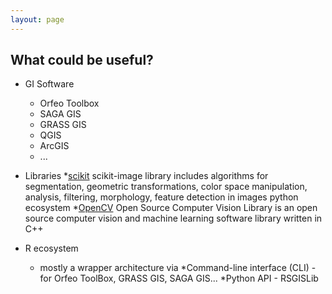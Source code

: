 ```yaml
---
layout: page
---
```


## What could be useful?

* GI Software
  * Orfeo Toolbox
  * SAGA GIS
  * GRASS GIS
  * QGIS
  * ArcGIS
  * ...

* Libraries
  *[scikit]( http://scikit-image.org/)  scikit-image library includes algorithms for segmentation, geometric transformations, color space manipulation, analysis, filtering, morphology, feature detection in images python ecosystem
  *[OpenCV](https://opencv.org/) Open Source Computer Vision Library is an open source computer vision and machine learning software library written in C++

* R ecosystem
  * mostly a wrapper architecture via
    *Command-line interface (CLI) - for Orfeo ToolBox, GRASS GIS, SAGA GIS...
    *Python API - RSGISLib
